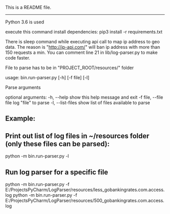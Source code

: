This is a README file.

----------------------------------------
Python 3.6 is used

execute this command install dependencies:
pip3 install -r requirements.txt

There is sleep command while executing api call to map ip address to geo data. The reason is "http://ip-api.com/" will
ban ip address with more than 150 requests a min. You can comment line 21 in lib/log-parser.py to make code faster.

File to parse has to be in "PROJECT_ROOT/resources/" folder

usage: bin.run-parser.py [-h] [-f file] [-l]

Parse arguments

optional arguments:
  -h, --help            show this help message and exit
  -f file, --file file  log "file" to parse
  -l, --list-files      show list of files available to parse

Example:
---------------
## Print out list of log files in ~/resources folder (only these files can be parsed):
python -m bin.run-parser.py -l

## Run log parser for a specific file
python -m bin.run-parser.py -f E:/ProjectsPyCharm/LogParser/resources/less_gobankingrates.com.access.log
python -m bin.run-parser.py -f E:/ProjectsPyCharm/LogParser/resources/500_gobankingrates.com.access.log